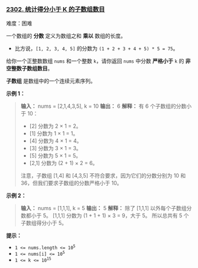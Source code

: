 ### [2302\. 统计得分小于 K 的子数组数目](https://leetcode.cn/problems/count-subarrays-with-score-less-than-k/)

难度：困难

一个数组的 **分数** 定义为数组之和 **乘以** 数组的长度。

- 比方说，`[1, 2, 3, 4, 5]` 的分数为 `(1 + 2 + 3 + 4 + 5) * 5 = 75`。

给你一个正整数数组 `nums` 和一个整数 `k`，请你返回 `nums` 中分数 **严格小于** `k` 的 **非空整数子数组数目**。

**子数组** 是数组中的一个连续元素序列。

**示例 1：**

> **输入：** nums = [2,1,4,3,5], k = 10
> **输出：** 6
> **解释：**
> 有 6 个子数组的分数小于 10：
>
> - [2] 分数为 2 &times; 1 = 2。
> - [1] 分数为 1 &times; 1 = 1。
> - [4] 分数为 4 &times; 1 = 4。
> - [3] 分数为 3 &times; 1 = 3。
> - [5] 分数为 5 &times; 1 = 5。
> - [2,1] 分数为 (2 + 1) &times; 2 = 6。
>
> 注意，子数组 [1,4] 和 [4,3,5] 不符合要求，因为它们的分数分别为 10 和 36，但我们要求子数组的分数严格小于 10。

**示例 2：**

> **输入：** nums = [1,1,1], k = 5
> **输出：** 5
> **解释：**
> 除了 [1,1,1] 以外每个子数组分数都小于 5。
> [1,1,1] 分数为 (1 + 1 + 1) &times; 3 = 9，大于 5。
> 所以总共有 5 个子数组得分小于 5。

**提示：**

- <code>1 <= nums.length <= 10<sup>5</sup></code>
- <code>1 <= nums[i] <= 10<sup>5</sup></code>
- <code>1 <= k <= 10<sup>15</sup></code>

